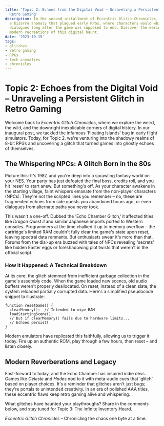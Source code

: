 ```yaml
---
title: 'Topic 2: Echoes from the Digital Void – Unraveling a Persistent Glitch in
  Retro Gaming'
description: In the second installment of Eccentric Glitch Chronicles, we dive into
  a bizarre anomaly that plagued early RPGs, where characters would whisper forgotten
  dialogues long after the game was supposed to end. Discover the eerie origins and
  modern recreations of this digital haunt.
date: '2023-10-15'
tags:
- glitches
- retro gaming
- RPGs
- tech anomalies
- chronicles
---
```


# Topic 2: Echoes from the Digital Void – Unraveling a Persistent Glitch in Retro Gaming

Welcome back to *Eccentric Glitch Chronicles*, where we explore the weird, the wild, and the downright inexplicable corners of digital history. In our inaugural post, we tackled the infamous 'Floating Islands' bug in early flight simulators. Today, for Topic 2, we're venturing into the shadowy realms of 8-bit RPGs and uncovering a glitch that turned games into ghostly echoes of themselves.

## The Whispering NPCs: A Glitch Born in the 80s

Picture this: It's 1987, and you're deep into a sprawling fantasy world on your NES. Your party has just defeated the final boss, credits roll, and you hit 'reset' to start anew. But something's off. As your character awakens in the starting village, faint whispers emanate from the non-player characters (NPCs). They're not the scripted lines you remember – no, these are fragmented echoes from side quests you abandoned hours ago, or even dialogues from alternate paths you never took.

This wasn't a one-off. Dubbed the 'Echo Chamber Glitch,' it affected titles like *Dragon Quest II* and similar Japanese imports ported to Western consoles. Programmers at the time chalked it up to memory overflow – the cartridge's limited RAM couldn't fully clear the game's state upon reset, leaving spectral data remnants. But enthusiasts swear it's more than that. Forums from the dial-up era buzzed with tales of NPCs revealing 'secrets' like hidden Easter eggs or foreshadowing plot twists that weren't in the official script.

### How It Happened: A Technical Breakdown

At its core, the glitch stemmed from inefficient garbage collection in the game's assembly code. When the game loaded new scenes, old audio buffers weren't properly deallocated. On reset, instead of a clean slate, the system reloaded partially corrupted data. Here's a simplified pseudocode snippet to illustrate:

```
function resetGame() {
  clearMemory();  // Intended to wipe RAM
  loadStartingScene();
  // But if clearMemory() fails due to hardware limits...
  // Echoes persist!
}
```

Modern emulators have replicated this faithfully, allowing us to trigger it today. Fire up an authentic ROM, play through a few hours, then reset – and listen closely.

## Modern Reverberations and Legacy

Fast-forward to today, and the Echo Chamber has inspired indie devs. Games like *Celeste* and *Hades* nod to it with meta-audio cues that 'glitch' based on player choices. It's a reminder that glitches aren't just bugs; they're portals to unintended creativity. In an era of polished AAA titles, these eccentric flaws keep retro gaming alive and whispering.

What glitches have haunted your playthroughs? Share in the comments below, and stay tuned for Topic 3: The Infinite Inventory Hoard.

*Eccentric Glitch Chronicles* – Chronicling the chaos one byte at a time.
